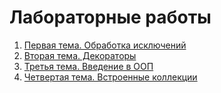 # Лабораторные работы

1. [Первая тема. Обработка исключений](https://github.com/sem4-ivt18/t-1-exceptions-AlexTrubkina)
2. [Вторая тема. Декораторы](https://github.com/python-basic/sem4-t2-AlexTrubkina)
3. [Третья тема. Введение в ООП](https://github.com/python-basic/sem4-t3-AlexTrubkina)
4. [Четвертая тема. Встроенные коллекции](https://github.com/python-basic/sem4-t4-AlexTrubkina)
